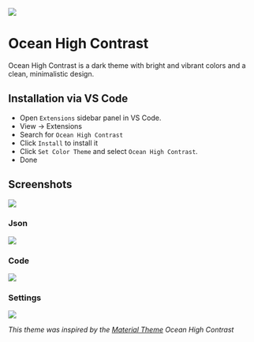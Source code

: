 ![](https://i.imgur.com/zlqxkN7.png)
# Ocean High Contrast

Ocean High Contrast is a dark theme with bright and vibrant colors and a clean, minimalistic design. 

## Installation via VS Code

- Open `Extensions` sidebar panel in VS Code.
- View → Extensions
- Search for `Ocean High Contrast`
- Click `Install` to install it
- Click `Set Color Theme` and select `Ocean High Contrast`.
- Done

## Screenshots

![](https://i.imgur.com/P2hJzZK.png)
### Json
![](https://i.imgur.com/tTP7Bpb.png)
### Code
![](https://i.imgur.com/MAuLUt2.png)
### Settings
![](https://i.imgur.com/fuCL8Wz.png)    



*This theme was inspired by the [Material Theme](https://marketplace.visualstudio.com/items?itemName=Equinusocio.vsc-material-theme) Ocean High Contrast*